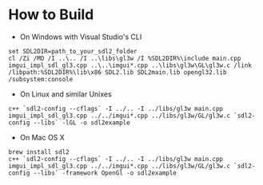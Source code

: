 
# How to Build

- On Windows with Visual Studio's CLI

```
set SDL2DIR=path_to_your_sdl2_folder
cl /Zi /MD /I ..\.. /I ..\libs\gl3w /I %SDL2DIR%\include main.cpp imgui_impl_sdl_gl3.cpp ..\..\imgui*.cpp ..\libs\gl3w\GL\gl3w.c /link /libpath:%SDL2DIR%\lib\x86 SDL2.lib SDL2main.lib opengl32.lib /subsystem:console
```

- On Linux and similar Unixes

```
c++ `sdl2-config --cflags` -I ../.. -I ../libs/gl3w main.cpp imgui_impl_sdl_gl3.cpp ../../imgui*.cpp ../libs/gl3w/GL/gl3w.c `sdl2-config --libs` -lGL -o sdl2example
```

- On Mac OS X

```
brew install sdl2
c++ `sdl2-config --cflags` -I ../.. -I ../libs/gl3w main.cpp imgui_impl_sdl_gl3.cpp ../../imgui*.cpp ../libs/gl3w/GL/gl3w.c `sdl2-config --libs` -framework OpenGl -o sdl2example
```
